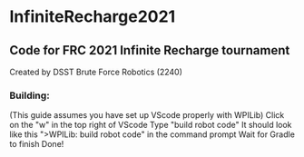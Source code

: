 # InfiniteRecharge2021
## Code for FRC 2021 Infinite Recharge tournament
Created by DSST Brute Force Robotics (2240)

### Building:
(This guide assumes you have set up VScode properly with WPILib)
Click on the "w" in the top right of VScode
Type "build robot code"
It should look like this ">WPILib: build robot code" in the command prompt
Wait for Gradle to finish
Done!
